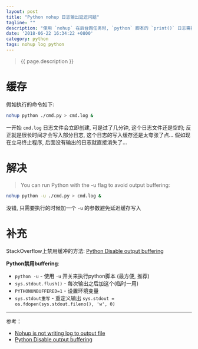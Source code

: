 ```yaml
---
layout: post
title: "Python nohup 日志输出延迟问题"
tagline: ""
description: "使用 `nohup` 在后台跑任务时, `python` 脚本的 `print()` 日志需要等待几分钟到十几分钟才能看到, 而且还是部分..."
date: '2018-06-22 16:34:22 +0800'
category: python
tags: nohup log python
---
```

> {{ page.description }}

# 缓存
假如执行的命令如下:
```bash
nohup python ./cmd.py > cmd.log &
```
一开始 `cmd.log` 日志文件会立即创建, 可是过了几分钟, 这个日志文件还是空的; 反正就是很长时间才会写入部分日志, 这个日志的写入缓存还是太夸张了点... 假如现在立马终止程序, 后面没有输出的日志就直接消失了... 

# 解决
> You can run Python with the -u flag to avoid output buffering:
```bash
nohup python -u ./cmd.py > cmd.log &
```

没错, 只需要执行的时候加一个 `-u` 的参数避免延迟缓存写入

# 补充
StackOverflow上禁用缓冲的方法: [Python Disable output buffering](https://stackoverflow.com/questions/107705/disable-output-buffering)

**Python禁用buffering**:
- `python -u` - 使用 `-u` 开关来执行python脚本 (最方便, 推荐)
- `sys.stdout.flush()` - 每次输出之后加这个(临时一用)
- `PYTHONUNBUFFERED=1` - 设置环境变量
- `sys.stdout重写` - 重定义输出 `sys.stdout = os.fdopen(sys.stdout.fileno(), 'w', 0)`


---
参考：
- [Nohup is not writing log to output file](https://stackoverflow.com/questions/12919980/nohup-is-not-writing-log-to-output-file)
- [Python Disable output buffering](https://stackoverflow.com/questions/107705/disable-output-buffering)

